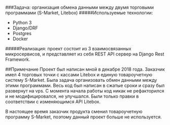 ###Задача: организация обмена данными между двумя торговыми программами (S-Market, Litebox)
#####Используемые технологии: 
 * Python 3 
 * Django/DRF 
 * Postgres 
 * Docker

#####Реализация: проект состоит из 3 взаимосвязанных микросервисов, и представляет из себя REST API сервер на Django Rest Framework.


##Примечание
Проект был написан мной в декабре 2018 года. Заказчик имел 4 торговых точки с кассами Litebox и единую товароучетную систему S-Market. Была задача организовать обмен данными между этими программами. Весь код был написан в сжатые сроки и сразу был развернут на vps.
С момента начала работы код никак не рефакторился и не модифицировался, не улучшался. Были только правки в соответствии с изменяющимся API Litebox.

В настоящее время заказчик продукта сменил товароучетную программу S-Market, поэтому данный проект больше не используется.   
 
